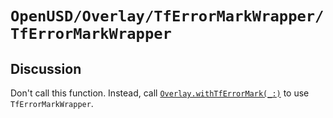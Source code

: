 # ``OpenUSD/Overlay/TfErrorMarkWrapper/TfErrorMarkWrapper``

## Discussion

Don't call this function. Instead, call [`Overlay.withTfErrorMark(_:)`](doc:OpenUSD/C++/Overlay/withTfErrorMark(_:)) to use `TfErrorMarkWrapper`. 